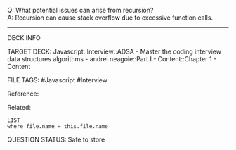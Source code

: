 Q: What potential issues can arise from recursion?  
A: Recursion can cause stack overflow due to excessive function calls.
<!--ID: 1693659899670-->

---

DECK INFO

TARGET DECK: Javascript::Interview::ADSA - Master the coding interview data structures algorithms - andrei neagoie::Part I - Content::Chapter 1 - Content

FILE TAGS: #Javascript #Interview

Reference:

Related:

```dataview
LIST
where file.name = this.file.name
```


QUESTION STATUS: Safe to store